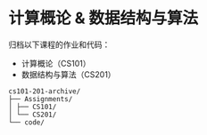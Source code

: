 # 计算概论 & 数据结构与算法
归档以下课程的作业和代码：
- 计算概论（CS101）
- 数据结构与算法（CS201）

```
cs101-201-archive/
├── Assignments/
│ ├── CS101/
│ └── CS201/
└── code/
```

